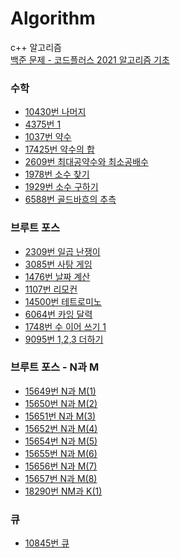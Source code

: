 # Algorithm
c++ 알고리즘   
[백준 문제 - 코드플러스 2021 알고리즘 기초](https://code.plus/course/51)

### 수학
- [10430번 나머지](https://github.com/ImYurim/Algorithm/blob/main/%EB%82%98%EB%A8%B8%EC%A7%80.cpp)
- [4375번 1](https://github.com/ImYurim/Algorithm/blob/main/1.cpp)
- [1037번 약수](https://github.com/ImYurim/Algorithm/blob/main/%EC%95%BD%EC%88%98.cpp)
- [17425번 약수의 합](https://github.com/ImYurim/Algorithm/blob/main/%EC%95%BD%EC%88%98%EC%9D%98%ED%95%A9.cpp)
- [2609번 최대공약수와 최소공배수](https://github.com/ImYurim/Algorithm/blob/main/%EC%B5%9C%EB%8C%80%EA%B3%B5%EC%95%BD%EC%88%98%EC%99%80%20%EC%B5%9C%EC%86%8C%EA%B3%B5%EB%B0%B0%EC%88%98.cpp)
- [1978번 소수 찾기](https://github.com/ImYurim/Algorithm/blob/main/%EC%86%8C%EC%88%98%20%EC%B0%BE%EA%B8%B0.cpp)
- [1929번 소수 구하기](https://github.com/ImYurim/Algorithm/blob/main/%EC%86%8C%EC%88%98%20%EA%B5%AC%ED%95%98%EA%B8%B0.cpp)
- [6588번 골드바흐의 추측](https://github.com/ImYurim/Algorithm/blob/main/%EA%B3%A8%EB%93%9C%EB%B0%94%ED%9D%90%EC%9D%98%20%EC%B6%94%EC%B8%A1.cpp)

### 브루트 포스
- [2309번 일곱 난쟁이](https://github.com/ImYurim/Algorithm/blob/main/%EC%9D%BC%EA%B3%B1%20%EB%82%9C%EC%9F%81%EC%9D%B4.cpp)
- [3085번 사탕 게임](https://github.com/ImYurim/Algorithm/blob/main/%EC%82%AC%ED%83%95%20%EA%B2%8C%EC%9E%84.cpp)
- [1476번 날짜 계산](https://github.com/ImYurim/Algorithm/blob/main/%EB%82%A0%EC%A7%9C%20%EA%B3%84%EC%82%B0.cpp)
- [1107번 리모컨]()
- [14500번 테트로미노](https://github.com/ImYurim/Algorithm/blob/main/%ED%85%8C%ED%8A%B8%EB%A1%9C%EB%AF%B8%EB%85%B8.cpp)
- [6064번 카잉 달력](https://github.com/ImYurim/Algorithm/blob/main/%EC%B9%B4%EC%9E%89%20%EB%8B%AC%EB%A0%A5.cpp)
- [1748번 수 이어 쓰기 1](https://github.com/ImYurim/Algorithm/blob/main/%EC%88%98%20%EC%9D%B4%EC%96%B4%20%EC%93%B0%EA%B8%B0%201.cpp)
- [9095번 1,2,3 더하기](https://github.com/ImYurim/Algorithm/blob/main/1%2C2%2C3%20%EB%8D%94%ED%95%98%EA%B8%B0.cpp)

### 브루트 포스 - N과 M   
- [15649번 N과 M(1)](https://github.com/ImYurim/Algorithm/blob/main/N%EA%B3%BC%20M(1).cpp)
- [15650번 N과 M(2)](https://github.com/ImYurim/Algorithm/blob/main/N%EA%B3%BC%20M(2).cpp)
- [15651번 N과 M(3)](https://github.com/ImYurim/Algorithm/blob/main/N%EA%B3%BC%20M(3).cpp)
- [15652번 N과 M(4)](https://github.com/ImYurim/Algorithm/blob/main/N%EA%B3%BC%20M(4).cpp)
- [15654번 N과 M(5)](https://github.com/ImYurim/Algorithm/blob/main/N%EA%B3%BC%20M(5).cpp)
- [15655번 N과 M(6)](https://github.com/ImYurim/Algorithm/blob/main/N%EA%B3%BC%20M(6).cpp)
- [15656번 N과 M(7)](https://github.com/ImYurim/Algorithm/blob/main/N%EA%B3%BC%20M(7).cpp)
- [15657번 N과 M(8)](https://github.com/ImYurim/Algorithm/blob/main/N%EA%B3%BCM(8).cpp)
- [18290번 NM과 K(1)](https://github.com/ImYurim/Algorithm/blob/main/NM%EA%B3%BC%20K(1).cpp)

### 큐 
- [10845번 큐](https://github.com/ImYurim/Algorithm/blob/main/%ED%81%90.cpp)
